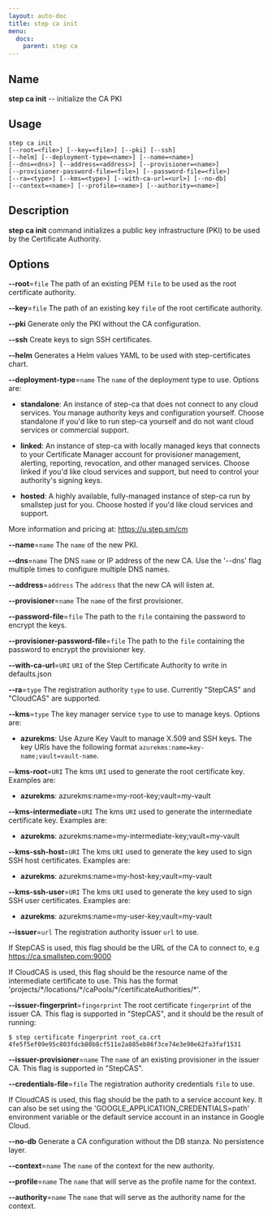 ```yaml
---
layout: auto-doc
title: step ca init
menu:
  docs:
    parent: step ca
---
```


## Name
**step ca init** -- initialize the CA PKI

## Usage

```raw
step ca init
[--root=<file>] [--key=<file>] [--pki] [--ssh]
[--helm] [--deployment-type=<name>] [--name=<name>]
[--dns=<dns>] [--address=<address>] [--provisioner=<name>]
[--provisioner-password-file=<file>] [--password-file=<file>]
[--ra=<type>] [--kms=<type>] [--with-ca-url=<url>] [--no-db]
[--context=<name>] [--profile=<name>] [--authority=<name>]
```

## Description

**step ca init** command initializes a public key infrastructure (PKI) to be
 used by the Certificate Authority.

## Options


**--root**=`file`
The path of an existing PEM `file` to be used as the root certificate authority.

**--key**=`file`
The path of an existing key `file` of the root certificate authority.

**--pki**
Generate only the PKI without the CA configuration.

**--ssh**
Create keys to sign SSH certificates.

**--helm**
Generates a Helm values YAML to be used with step-certificates chart.

**--deployment-type**=`name`
The `name` of the deployment type to use. Options are:
- **standalone**: An instance of step-ca that does not connect to any cloud services. You
    manage authority keys and configuration yourself.
    Choose standalone if you'd like to run step-ca yourself and do not want
    cloud services or commercial support.

- **linked**: An instance of step-ca with locally managed keys that connects to your
    Certificate Manager account for provisioner management, alerting,
    reporting, revocation, and other managed services.
    Choose linked if you'd like cloud services and support, but need to
    control your authority's signing keys.

- **hosted**: A highly available, fully-managed instance of step-ca run by smallstep
    just for you.
    Choose hosted if you'd like cloud services and support.

More information and pricing at: https://u.step.sm/cm

**--name**=`name`
The `name` of the new PKI.

**--dns**=`name`
The DNS `name` or IP address of the new CA.
Use the '--dns' flag multiple times to configure multiple DNS names.

**--address**=`address`
The `address` that the new CA will listen at.

**--provisioner**=`name`
The `name` of the first provisioner.

**--password-file**=`file`
The path to the `file` containing the password to encrypt the keys.

**--provisioner-password-file**=`file`
The path to the `file` containing the password to encrypt the provisioner key.

**--with-ca-url**=`URI`
`URI` of the Step Certificate Authority to write in defaults.json

**--ra**=`type`
The registration authority `type` to use. Currently "StepCAS" and "CloudCAS" are supported.

**--kms**=`type`
The key manager service `type` to use to manage keys. Options are:
- **azurekms**: Use Azure Key Vault to manage X.509 and SSH keys. The key URIs have
  the following format `azurekms:name=key-name;vault=vault-name`.

**--kms-root**=`URI`
The kms `URI` used to generate the root certificate key. Examples are:
- **azurekms**: azurekms:name=my-root-key;vault=my-vault

**--kms-intermediate**=`URI`
The kms `URI` used to generate the intermediate certificate key. Examples are:
- **azurekms**: azurekms:name=my-intermediate-key;vault=my-vault

**--kms-ssh-host**=`URI`
The kms `URI` used to generate the key used to sign SSH host certificates. Examples are:
- **azurekms**: azurekms:name=my-host-key;vault=my-vault

**--kms-ssh-user**=`URI`
The kms `URI` used to generate the key used to sign SSH user certificates. Examples are:
- **azurekms**: azurekms:name=my-user-key;vault=my-vault

**--issuer**=`url`
The registration authority issuer `url` to use.

If StepCAS is used, this flag should be the URL of the CA to connect
to, e.g https://ca.smallstep.com:9000

If CloudCAS is used, this flag should be the resource name of the
intermediate certificate to use. This has the format
'projects/\*/locations/\*/caPools/\*/certificateAuthorities/\*'.

**--issuer-fingerprint**=`fingerprint`
The root certificate `fingerprint` of the issuer CA.
This flag is supported in "StepCAS", and it should be the result of running:
```shell
$ step certificate fingerprint root_ca.crt
4fe5f5ef09e95c803fdcb80b8cf511e2a885eb86f3ce74e3e90e62fa3faf1531
```

**--issuer-provisioner**=`name`
The `name` of an existing provisioner in the issuer CA.
This flag is supported in "StepCAS".

**--credentials-file**=`file`
The registration authority credentials `file` to use.

If CloudCAS is used, this flag should be the path to a service account key.
It can also be set using the 'GOOGLE_APPLICATION_CREDENTIALS=path'
environment variable or the default service account in an instance in Google
Cloud.

**--no-db**
Generate a CA configuration without the DB stanza. No persistence layer.

**--context**=`name`
The `name` of the context for the new authority.

**--profile**=`name`
The `name` that will serve as the profile name for the context.

**--authority**=`name`
The `name` that will serve as the authority name for the context.

